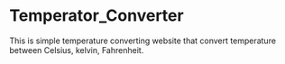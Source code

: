# Temperator_Converter
This is simple temperature converting website that convert temperature between Celsius, kelvin, Fahrenheit.
